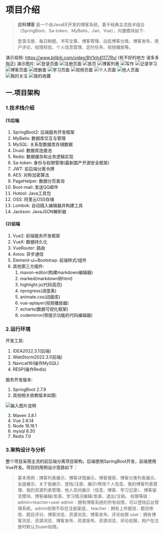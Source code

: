 # 项目介绍

> **应科博客** 是一个由JavaEE开发的博客系统，基于经典主流技术组合（SpringBoot、Sa-token、MyBatis、Jwt、Vue），内置模块如下:
>
> 登录注册、每日刷题、书写文章、博客管理、动态博客分类、博客发布、用户评论、权限校验、个人信息管理、定时任务、视频播放等。

演示视频: https://www.bilibili.com/video/BV1nh41177Rv/ (有不好的地方 请多多指正)
演示图片:
![登录页面](https://raw.githubusercontent.com/CallMeTianTian/yingke-blog/master/doc/image/63.%E7%99%BB%E5%BD%95%E9%A1%B5%E9%9D%A2.png)
![注册页面](https://raw.githubusercontent.com/CallMeTianTian/yingke-blog/master/doc/image/64.%E6%B3%A8%E5%86%8C%E9%A1%B5%E9%9D%A2.png)
![首页](https://raw.githubusercontent.com/CallMeTianTian/yingke-blog/master/doc/image/57.%E9%A6%96%E9%A1%B5.png)
![博客列表](doc/image/58.%E5%8D%9A%E5%AE%A2%E9%A1%B5%E9%9D%A2.png)
![写作](doc/image/04.%E5%86%99%E4%BD%9Cmarkdown%E5%AE%9E%E6%97%B6%E9%A2%84%E8%A7%88.png)
![记录学习](doc/image/02.%E8%AE%B0%E5%BD%95%E5%AD%A6%E4%B9%A0.png)
![博客页面](doc/image/02.%E8%AE%B0%E5%BD%95%E5%AD%A6%E4%B9%A0.png)
![改删查](doc/image/15.%E5%8D%9A%E5%AE%A2%E7%9A%84%E5%88%A0%E6%94%B9%E6%9F%A5.png)
![学习页面](doc/image/62.%E7%AE%A1%E7%90%86%E5%AD%A6%E4%B9%A0%E9%A1%B5%E9%9D%A2.png)
![视频页面](doc/image/59.%E8%A7%86%E9%A2%91%E9%A1%B5%E9%9D%A2.png)
![个人页面](doc/image/18.%E4%B8%AA%E4%BA%BA%E9%A1%B5%E9%9D%A2%E5%B1%95%E7%A4%BA.png)
![他人页面](doc/image/19.%E4%BB%96%E4%BA%BA%E9%A1%B5%E9%9D%A2%E5%B1%95%E7%A4%BA.png)
![我的关注](doc/image/60.%E6%88%91%E7%9A%84%E5%85%B3%E6%B3%A8.png)
![我的收藏](doc/image/61.%E6%88%91%E7%9A%84%E6%94%B6%E8%97%8F.png)



## 一.项目架构

### 1.技术栈介绍

#### (1)后端

1. SpringBoot2: 后端服务开发框架
2. MyBatis: 数据库交互与管理
3. MySQL: 关系型数据库存储数据
4. Druid: 数据库连接池
5. Redis: 数据缓存和业务逻辑实现
6. Sa-token: 身份与权限管理(最新国产开源安全框架)
7. JWT: 前后端分离令牌
9. AES: 对称加密算法
10. PageHelper: 数据分页查询
11. Boot-mail: 发送QQ邮件
12. Hutool: Java工具包
13. OSS: 阿里云OSS存储
14. Lombok: 自动插入编辑器并构建工具
15. Jackson: JavaJSON解析器

#### (2)前端

1. Vue2: 前端服务开发框架
2. VueX: 数据持久化
3. VueRouter: 路由
4. Axios: 异步通信
5. Element-ui+Bootstrap: 前端样式/组件
6. 其他第三方插件: 
   1. mavon-editor(构建markdown编辑器)
   2. marked(markdown转html)
   3. highlight.js(代码高亮)
   4. nprogress(进度条)
   5. animate.css(动画库)
   6. vue-aplayer(视频播放器)
   7. echarts(数据可视化框架)
   8. codemirror(带提示功能的代码编辑器)

### 2.运行环境

开发工具:

1. IDEA2022.3.1(后端)
2. WebStorm2022.3.1(前端)
3. Navicat16(操作MySQL)
4. RESP(操作Redis)


服务开发版本:

1. SpringBoot 2.7.9
1. 其他相关依赖版本如图:

![输入图片说明](doc/image/03.%E5%90%8E%E7%AB%AF%E4%BE%9D%E8%B5%96.png)

3. Maven 3.8.1
4. Vue 2.6.14
5. Node 16.18.1
6. mysql 8.30
7. Redis 7.0



### 3.架构设计与分析

整个项目采用主流的前后端分离项目架构，后端使用SpringBoot开发，前端使用Vue开发。项目的用例设计思路如下：

> 基本用例：博客列表展示、博客详情展示、博客搜索、博客分类列表展示、友链展示、关于我展示、登陆/注册、展示/修改个人信息、我的博客列表管理、我的资源列表管理、他人空间展示（信息、博客、学习记录）、博客留言模块、博客编辑/发表、学习情况编辑/发表、退出/注销。
> 权限等级：admin>teacher>user
> admin：拥有博客系统的所有权限，可以登陆后台管理系统，admin权限不存在注册渠道。
> teacher：拥有上传题目、题目修改、题目评分、博客浏览、资源浏览、博客发布、评论权限
> user：拥有博客浏览、资源浏览、博客发布、资源发布、资源浏览、评论权限，用户在注册时默认为user权限。
